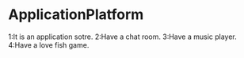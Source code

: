 # ApplicationPlatform
1:It is an application sotre.
2:Have a chat room.
3:Have a music player.
4:Have a love fish game.